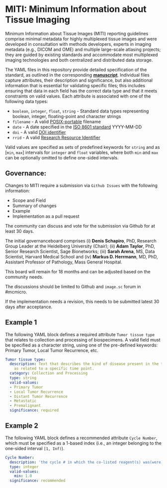 # MITI: Minimum Information about Tissue Imaging

Minimum Information about Tissue Images (MITI) reporting guidelines comprise minimal metadata for highly multiplexed tissue images and were developed in consultation with methods developers, experts in imaging metadata (e.g., DICOM and OME) and multiple large-scale atlasing projects; they are guided by existing standards and accommodate most multiplexed imaging technologies and both centralized and distributed data storage.

The YAML files in this repository provide detailed specification of the standard, as outlined in the corresponding **[manuscript](https://arxiv.org/abs/2108.09499)**. Individual files capture attributes, their description and significance, but also additional information that is essential for validating specific files; this includes ensuring that data in each field has the correct data type and that it meets constraints on valid values. Each attribute is associated with one of the following data types:

* `boolean`, `integer`, `float`, `string` - Standard data types representing boolean, integer, floating-point and character strings
* `filename` - A valid [POSIX-portable](https://www.ibm.com/docs/en/zos/2.2.0?topic=locales-posix-portable-file-name-character-set) filename
* `date` - A date specified in the [ISO 8601 standard](https://www.iso.org/iso-8601-date-and-time-format.html) YYYY-MM-DD
* `doi` - A valid [DOI identifier](https://www.doi.org/)
* `rrid` - A valid [Research Resource Identifier](https://scicrunch.org/resources)

Valid values are specified as sets of predefined keywords for `string` and as [`min`, `max`] intervals for `integer` and `float` variables, where both `min` and `max` can be optionally omitted to define one-sided intervals.

## Governance:
Changes to MITI require a submission via `Github Issues` with the following information:

* Scope and Field
* Summary of changes
* Example
* Implementation as a pull request

The community can discuss and vote for the submission via Github for at least 30 days.

The initial governanceboard comprises (i)  **Denis Schapiro**, PhD, Research Group Leader at the Heidelberg University (Chair); (ii) **Adam Taylor**, PhD, Senior Research Scientist, Sage Bionetworks; (iii) **Sarah Arena**, MS, Data Scientist, Harvard Medical School and (iv)  **Markus D. Herrmann**, MD, PhD, Assistant Professor of Pathology, Mass General Hospital.

This board will remain for 18 months and can be adjusted based on the community needs.

The discussions should be limited to Github and `image.sc` forum in #mcmicro.

If the implementation needs a revision, this needs to be submitted latest 30 days after acceptance.

## Example 1

The following YAML block defines a required attribute `Tumor tissue type` that relates to collection and processing of biospecimens. A valid field must be specified as a character string, using one of the pre-defined keywords: Primary Tumor, Local Tumor Recurrence, etc.

``` yaml
Tumor tissue type:
  description: Text that describes the kind of disease present in the tumor specimen
    as related to a specific time point.
  category: Collection and Processing
  type: string
  valid-values:
  - Primary Tumor
  - Local Tumor Recurrence
  - Distant Tumor Recurrence
  - Metastatic
  - Premalignant
  significance: required
```

## Example 2

The following YAML block defines a recommended attribute `Cycle Number`, which must be specified as a 1-based index (i.e., an integer belonging to the one-sided interval `[1, Inf)`).

``` yaml
Cycle Number:
  description: 'the cycle # in which the co-listed reagent(s) was(were) used'
  type: integer
  valid-values:
    min: 1.0
  significance: recommended
```
